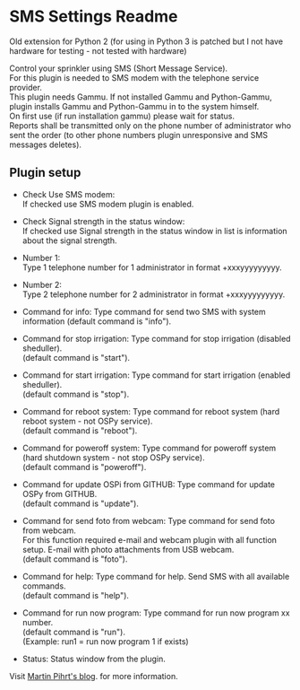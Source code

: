 SMS Settings Readme
====

Old extension for Python 2 (for using in Python 3 is patched but I not have hardware for testing - not tested with hardware)

Control your sprinkler using SMS (Short Message Service).  
For this plugin is needed to SMS modem with the telephone service provider.  
This plugin needs Gammu. If not installed Gammu and Python-Gammu, plugin installs Gammu and Python-Gammu in to the system himself.  
On first use (if run installation gammu) please wait for status.  
Reports shall be transmitted only on the phone number of administrator who sent the order (to other phone numbers plugin unresponsive and SMS messages deletes).

Plugin setup
-----------
* Check Use SMS modem:  
  If checked use SMS modem plugin is enabled.  

* Check Signal strength in the status window:  
  If checked use Signal strength in the status window in list is information about the signal strength.    

* Number 1:  
  Type 1 telephone number for 1 administrator in format +xxxyyyyyyyyy.

* Number 2:  
  Type 2 telephone number for 2 administrator in format +xxxyyyyyyyyy.

* Command for info:
  Type command for send two SMS with system information (default command is "info"). 

* Command for stop irrigation:
  Type command for stop irrigation (disabled sheduller).  
  (default command is "start").

* Command for start irrigation:
  Type command for start irrigation (enabled sheduller).  
  (default command is "stop").

* Command for reboot system:
  Type command for reboot system (hard reboot system - not OSPy service).  
  (default command is "reboot").

* Command for poweroff system:
  Type command for poweroff system (hard shutdown system - not stop OSPy service).  
  (default command is "poweroff").

* Command for update OSPi from GITHUB:
  Type command for update OSPy from GITHUB.  
  (default command is "update").

* Command for send foto from webcam:
  Type command for send foto from webcam.    
  For this function required e-mail and webcam plugin with all function setup. E-mail with photo attachments from USB webcam.  
  (default command is "foto").

* Command for help:
  Type command for help. Send SMS with all available commands.  
  (default command is "help").

* Command for run now program:
  Type command for run now program xx number.  
  (default command is "run").  
  (Example: run1 = run now program 1 if exists)
  

* Status:
  Status window from the plugin.  

Visit [Martin Pihrt's blog](http://www.pihrt.com/elektronika/259-moje-rapsberry-pi-sms-ovladani-rpi). for more information.
